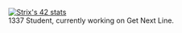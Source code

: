[![Strix's 42 stats](https://badge42.herokuapp.com/api/stats/bel-amri?privacyEmail=true)](https://github.com/JaeSeoKim/badge42)<br>
1337 Student, currently working on Get Next Line.
